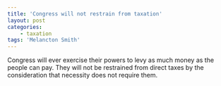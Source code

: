```yaml
---
title: 'Congress will not restrain from taxation'
layout: post
categories:
    - taxation
tags: 'Melancton Smith'
---
```


Congress will ever exercise their powers to levy as much money as the people can pay. They will not be restrained from direct taxes by the consideration that necessity does not require them.
